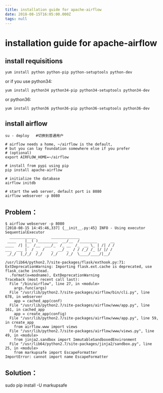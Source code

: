 ```yaml
---
title: installation guide for apache-airflow
date: 2018-08-15T16:05:00.000Z
tags: null
---
```

# installation guide for apache-airflow

## install requisitions

`yum install python python-pip python-setuptools python-dev`

or if you use python34:

`yum install python34 python34-pip python34-setuptools python34-dev`

or python36:

`yum install python36 python36-pip python36-setuptools python36-dev`


## install airflow

`su - deploy   #切换到普通用户`

```
# airflow needs a home, ~/airflow is the default,
# but you can lay foundation somewhere else if you prefer
# (optional)
export AIRFLOW_HOME=~/airflow

# install from pypi using pip
pip install apache-airflow

# initialize the database
airflow initdb

# start the web server, default port is 8080
airflow webserver -p 8080
```

<!-- more --> 

## Problem：

```
$ airflow webserver -p 8080
[2018-08-15 14:45:46,337] {__init__.py:45} INFO - Using executor SequentialExecutor
  ____________       _____________
 ____    |__( )_________  __/__  /________      __
____  /| |_  /__  ___/_  /_ __  /_  __ \_ | /| / /
___  ___ |  / _  /   _  __/ _  / / /_/ /_ |/ |/ /
 _/_/  |_/_/  /_/    /_/    /_/  \____/____/|__/

/usr/lib64/python2.7/site-packages/flask/exthook.py:71: ExtDeprecationWarning: Importing flask.ext.cache is deprecated, use flask_cache instead.
  .format(x=modname), ExtDeprecationWarning
Traceback (most recent call last):
  File "/bin/airflow", line 27, in <module>
    args.func(args)
  File "/usr/lib/python2.7/site-packages/airflow/bin/cli.py", line 678, in webserver
    app = cached_app(conf)
  File "/usr/lib/python2.7/site-packages/airflow/www/app.py", line 161, in cached_app
    app = create_app(config)
  File "/usr/lib/python2.7/site-packages/airflow/www/app.py", line 59, in create_app
    from airflow.www import views
  File "/usr/lib/python2.7/site-packages/airflow/www/views.py", line 49, in <module>
    from jinja2.sandbox import ImmutableSandboxedEnvironment
  File "/usr/lib64/python2.7/site-packages/jinja2/sandbox.py", line 25, in <module>
    from markupsafe import EscapeFormatter
ImportError: cannot import name EscapeFormatter
```
## Solution：
sudo pip install -U markupsafe

